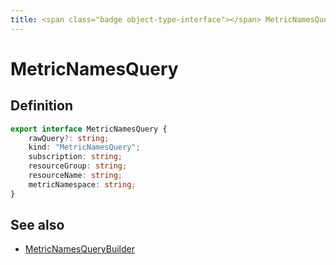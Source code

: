 ```yaml
---
title: <span class="badge object-type-interface"></span> MetricNamesQuery
---
```

# <span class="badge object-type-interface"></span> MetricNamesQuery

## Definition

```typescript
export interface MetricNamesQuery {
	rawQuery?: string;
	kind: "MetricNamesQuery";
	subscription: string;
	resourceGroup: string;
	resourceName: string;
	metricNamespace: string;
}

```
## See also

 * <span class="badge builder"></span> [MetricNamesQueryBuilder](./builder-MetricNamesQueryBuilder.md)
